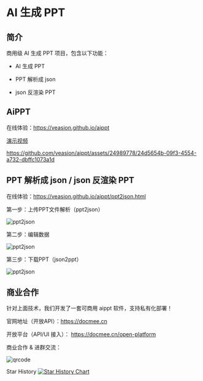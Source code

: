 # AI 生成 PPT

## 简介

商用级 AI 生成 PPT 项目，包含以下功能：

* AI 生成 PPT

* PPT 解析成 json
* json 反渲染 PPT



## AiPPT

在线体验：https://veasion.github.io/aippt


[演示视频](https://metasign-public.oss-cn-shanghai.aliyuncs.com/github/aippt.mp4)

https://github.com/veasion/aippt/assets/24989778/24d5654b-09f3-4554-a732-dbffc1073a1d



## PPT 解析成 json / json 反渲染 PPT

在线体验：https://veasion.github.io/aippt/ppt2json.html



第一步：上传PPT文件解析（ppt2json）

![ppt2json](https://metasign-public.oss-cn-shanghai.aliyuncs.com/github/ppt2json.png?x-oss-process=image/resize,w_500)

第二步：编辑数据

![ppt2json](https://metasign-public.oss-cn-shanghai.aliyuncs.com/github/ppt2json_edit.png?x-oss-process=image/resize,w_500)

第三步：下载PPT（json2ppt）

![ppt2json](https://metasign-public.oss-cn-shanghai.aliyuncs.com/github/ppt2json_download.png?x-oss-process=image/resize,w_500)



## 商业合作

针对上面技术，我们开发了一套可商用 aippt 软件，支持私有化部署！



官网地址（开放API）：https://docmee.cn

开放平台（API/UI 接入）：
https://docmee.cn/open-platform



商业合作 & 进群交流：

![qrcode](https://metasign-public.oss-cn-shanghai.aliyuncs.com/github/contact_me_qr.png)


Star History
[![Star History Chart](https://api.star-history.com/svg?repos=veasion/aippt&type=Date)](https://star-history.com/#veasion/aippt&Date)
